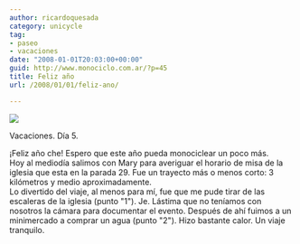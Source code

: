 ```yaml
---
author: ricardoquesada
category: unicycle
tag:
- paseo
- vacaciones
date: "2008-01-01T20:03:00+00:00"
guid: http://www.monociclo.com.ar/?p=45
title: Feliz año
url: /2008/01/01/feliz-ano/

---
```


[![](/wp-content/uploads/2008/01/4a6e9-puntadeleste-marejada-iglesia-path.jpg?w=300)](/wp-content/uploads/2008/01/4a6e9-puntadeleste-marejada-iglesia-path.jpg)

Vacaciones. Día 5.

¡Feliz año che! Espero que este año pueda monociclear un poco más.  
Hoy al mediodía salimos con Mary para averiguar el horario de misa de la iglesia
que esta en la parada 29. Fue un trayecto más o menos corto: 3 kilómetros y
medio aproximadamente.  
Lo divertido del viaje, al menos para mí, fue que me pude tirar de las escaleras
de la iglesia (punto "1"). Je. Lástima que no teníamos con nosotros la cámara
para documentar el evento. Después de ahí fuimos a un minimercado a comprar un
agua (punto "2"). Hizo bastante calor. Un viaje tranquilo.
